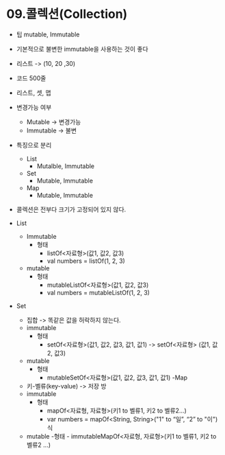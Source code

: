 # 09.콜렉션(Collection)

- 팁 mutable, Immutable
- 기본적으로 불변한 immutable을 사용하는 것이 좋다
- 리스트 -> (10, 20 ,30)
- 코드 500줄
- 리스트, 셋, 맵

- 변경가능 여부
	- Mutable -> 변경가능
	- Immutable -> 불변
- 특징으로 분리
	- List
		- Mutalble, Immutable
	- Set
		- Mutable, Immutable
	- Map
		- Mutable, Immutable
- 콜렉션은 전부다 크기가 고정되어 있지 않다.
- List
	- Immutable
		- 형태
			- listOf<자료형>(값1, 값2, 값3)
			- val numbers = listOf<Int>(1, 2, 3)
	- mutable
		- 형태
			- mutableListOf<자료형>(값1, 값2, 값3)
			- val numbers = mutableListOf<Int>(1, 2, 3)
- Set
	- 집합 -> 똑같은 값을 허락하지 않는다.
	- immutable
		- 형태
			- setOf<자료형>(값1, 값2, 값3, 값1, 값1) -> setOf<자료형> (값1, 값2, 값3)
	- mutable
		- 형태
			- mutableSetOf<자료형>(값1, 값2, 값3, 값1, 값1)
-Map
	- 키-벨류(key-value) -> 저장 방
	- immutable
		- 형태
			- mapOf<자료형, 자료형>(키1 to 벨류1, 키2 to 벨류2...)
			- var numbers = mapOf<String, String>("1" to “일”, “2” to "이") 식
	- mutable
		-형태
			- immutableMapOf<자료형, 자료형>(키1 to 벨류1, 키2 to 벨류2 ...)
